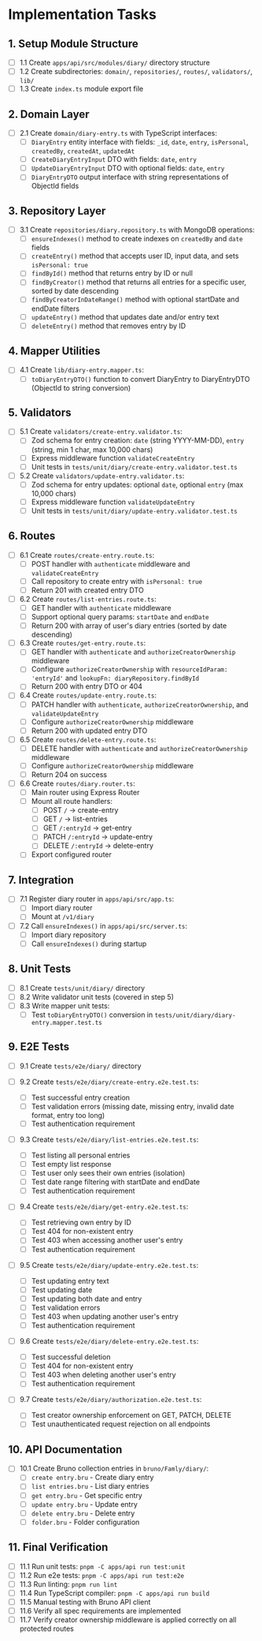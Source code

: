 # Implementation Tasks

## 1. Setup Module Structure
- [ ] 1.1 Create `apps/api/src/modules/diary/` directory structure
- [ ] 1.2 Create subdirectories: `domain/`, `repositories/`, `routes/`, `validators/`, `lib/`
- [ ] 1.3 Create `index.ts` module export file

## 2. Domain Layer
- [ ] 2.1 Create `domain/diary-entry.ts` with TypeScript interfaces:
  - [ ] `DiaryEntry` entity interface with fields: `_id`, `date`, `entry`, `isPersonal`, `createdBy`, `createdAt`, `updatedAt`
  - [ ] `CreateDiaryEntryInput` DTO with fields: `date`, `entry`
  - [ ] `UpdateDiaryEntryInput` DTO with optional fields: `date`, `entry`
  - [ ] `DiaryEntryDTO` output interface with string representations of ObjectId fields

## 3. Repository Layer
- [ ] 3.1 Create `repositories/diary.repository.ts` with MongoDB operations:
  - [ ] `ensureIndexes()` method to create indexes on `createdBy` and `date` fields
  - [ ] `createEntry()` method that accepts user ID, input data, and sets `isPersonal: true`
  - [ ] `findById()` method that returns entry by ID or null
  - [ ] `findByCreator()` method that returns all entries for a specific user, sorted by date descending
  - [ ] `findByCreatorInDateRange()` method with optional startDate and endDate filters
  - [ ] `updateEntry()` method that updates date and/or entry text
  - [ ] `deleteEntry()` method that removes entry by ID

## 4. Mapper Utilities
- [ ] 4.1 Create `lib/diary-entry.mapper.ts`:
  - [ ] `toDiaryEntryDTO()` function to convert DiaryEntry to DiaryEntryDTO (ObjectId to string conversion)

## 5. Validators
- [ ] 5.1 Create `validators/create-entry.validator.ts`:
  - [ ] Zod schema for entry creation: `date` (string YYYY-MM-DD), `entry` (string, min 1 char, max 10,000 chars)
  - [ ] Express middleware function `validateCreateEntry`
  - [ ] Unit tests in `tests/unit/diary/create-entry.validator.test.ts`

- [ ] 5.2 Create `validators/update-entry.validator.ts`:
  - [ ] Zod schema for entry updates: optional `date`, optional `entry` (max 10,000 chars)
  - [ ] Express middleware function `validateUpdateEntry`
  - [ ] Unit tests in `tests/unit/diary/update-entry.validator.test.ts`

## 6. Routes
- [ ] 6.1 Create `routes/create-entry.route.ts`:
  - [ ] POST handler with `authenticate` middleware and `validateCreateEntry`
  - [ ] Call repository to create entry with `isPersonal: true`
  - [ ] Return 201 with created entry DTO

- [ ] 6.2 Create `routes/list-entries.route.ts`:
  - [ ] GET handler with `authenticate` middleware
  - [ ] Support optional query params: `startDate` and `endDate`
  - [ ] Return 200 with array of user's diary entries (sorted by date descending)

- [ ] 6.3 Create `routes/get-entry.route.ts`:
  - [ ] GET handler with `authenticate` and `authorizeCreatorOwnership` middleware
  - [ ] Configure `authorizeCreatorOwnership` with `resourceIdParam: 'entryId'` and `lookupFn: diaryRepository.findById`
  - [ ] Return 200 with entry DTO or 404

- [ ] 6.4 Create `routes/update-entry.route.ts`:
  - [ ] PATCH handler with `authenticate`, `authorizeCreatorOwnership`, and `validateUpdateEntry`
  - [ ] Configure `authorizeCreatorOwnership` middleware
  - [ ] Return 200 with updated entry DTO

- [ ] 6.5 Create `routes/delete-entry.route.ts`:
  - [ ] DELETE handler with `authenticate` and `authorizeCreatorOwnership` middleware
  - [ ] Configure `authorizeCreatorOwnership` middleware
  - [ ] Return 204 on success

- [ ] 6.6 Create `routes/diary.router.ts`:
  - [ ] Main router using Express Router
  - [ ] Mount all route handlers:
    - [ ] POST `/` -> create-entry
    - [ ] GET `/` -> list-entries
    - [ ] GET `/:entryId` -> get-entry
    - [ ] PATCH `/:entryId` -> update-entry
    - [ ] DELETE `/:entryId` -> delete-entry
  - [ ] Export configured router

## 7. Integration
- [ ] 7.1 Register diary router in `apps/api/src/app.ts`:
  - [ ] Import diary router
  - [ ] Mount at `/v1/diary`

- [ ] 7.2 Call `ensureIndexes()` in `apps/api/src/server.ts`:
  - [ ] Import diary repository
  - [ ] Call `ensureIndexes()` during startup

## 8. Unit Tests
- [ ] 8.1 Create `tests/unit/diary/` directory
- [ ] 8.2 Write validator unit tests (covered in step 5)
- [ ] 8.3 Write mapper unit tests:
  - [ ] Test `toDiaryEntryDTO()` conversion in `tests/unit/diary/diary-entry.mapper.test.ts`

## 9. E2E Tests
- [ ] 9.1 Create `tests/e2e/diary/` directory

- [ ] 9.2 Create `tests/e2e/diary/create-entry.e2e.test.ts`:
  - [ ] Test successful entry creation
  - [ ] Test validation errors (missing date, missing entry, invalid date format, entry too long)
  - [ ] Test authentication requirement

- [ ] 9.3 Create `tests/e2e/diary/list-entries.e2e.test.ts`:
  - [ ] Test listing all personal entries
  - [ ] Test empty list response
  - [ ] Test user only sees their own entries (isolation)
  - [ ] Test date range filtering with startDate and endDate
  - [ ] Test authentication requirement

- [ ] 9.4 Create `tests/e2e/diary/get-entry.e2e.test.ts`:
  - [ ] Test retrieving own entry by ID
  - [ ] Test 404 for non-existent entry
  - [ ] Test 403 when accessing another user's entry
  - [ ] Test authentication requirement

- [ ] 9.5 Create `tests/e2e/diary/update-entry.e2e.test.ts`:
  - [ ] Test updating entry text
  - [ ] Test updating date
  - [ ] Test updating both date and entry
  - [ ] Test validation errors
  - [ ] Test 403 when updating another user's entry
  - [ ] Test authentication requirement

- [ ] 9.6 Create `tests/e2e/diary/delete-entry.e2e.test.ts`:
  - [ ] Test successful deletion
  - [ ] Test 404 for non-existent entry
  - [ ] Test 403 when deleting another user's entry
  - [ ] Test authentication requirement

- [ ] 9.7 Create `tests/e2e/diary/authorization.e2e.test.ts`:
  - [ ] Test creator ownership enforcement on GET, PATCH, DELETE
  - [ ] Test unauthenticated request rejection on all endpoints

## 10. API Documentation
- [ ] 10.1 Create Bruno collection entries in `bruno/Famly/diary/`:
  - [ ] `create entry.bru` - Create diary entry
  - [ ] `list entries.bru` - List diary entries
  - [ ] `get entry.bru` - Get specific entry
  - [ ] `update entry.bru` - Update entry
  - [ ] `delete entry.bru` - Delete entry
  - [ ] `folder.bru` - Folder configuration

## 11. Final Verification
- [ ] 11.1 Run unit tests: `pnpm -C apps/api run test:unit`
- [ ] 11.2 Run e2e tests: `pnpm -C apps/api run test:e2e`
- [ ] 11.3 Run linting: `pnpm run lint`
- [ ] 11.4 Run TypeScript compiler: `pnpm -C apps/api run build`
- [ ] 11.5 Manual testing with Bruno API client
- [ ] 11.6 Verify all spec requirements are implemented
- [ ] 11.7 Verify creator ownership middleware is applied correctly on all protected routes
